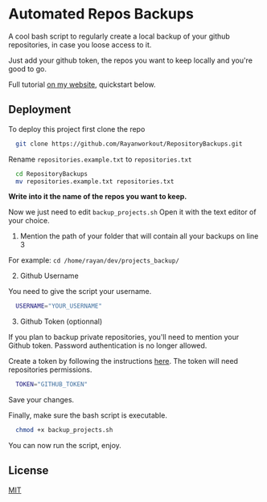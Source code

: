 
# Automated Repos Backups

A cool bash script to regularly create a local backup of your github repositories, in case you loose access to it.

Just add your github token, the repos you want to keep locally and you're good to go.

Full tutorial [on my website](https://rayan.sh/blog/5), quickstart below.
## Deployment

To deploy this project first clone the repo

```bash
  git clone https://github.com/Rayanworkout/RepositoryBackups.git
```

Rename `repositories.example.txt` to `repositories.txt`

```bash
  cd RepositoryBackups
  mv repositories.example.txt repositories.txt
```

**Write into it the name of the repos you want to keep.**

Now we just need to edit `backup_projects.sh`
Open it with the text editor of your choice.

1) Mention the path of your folder that will contain all your backups on line 3

For example: `cd /home/rayan/dev/projects_backup/`

2) Github Username

You need to give the script your username.
```bash
  USERNAME="YOUR_USERNAME"
```

3) Github Token (optionnal)

If you plan to backup private repositories, you'll need to mention your Github token. Password authentication is no longer allowed.

Create a token by following the instructions [here](https://docs.github.com/en/github/authenticating-to-github/creating-a-personal-access-token).
The token will need repositories permissions.

```bash
  TOKEN="GITHUB_TOKEN"
```
Save your changes.

Finally, make sure the bash script is executable.

```bash
  chmod +x backup_projects.sh
```

You can now run the script, enjoy.
## License

[MIT](https://choosealicense.com/licenses/mit/)
